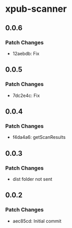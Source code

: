 # xpub-scanner

## 0.0.6

### Patch Changes

- 12aebdb: Fix

## 0.0.5

### Patch Changes

- 7dc2e4c: Fix

## 0.0.4

### Patch Changes

- f4da4a6: getScanResults

## 0.0.3

### Patch Changes

- dist folder not sent

## 0.0.2

### Patch Changes

- aec85cd: Initial commit
